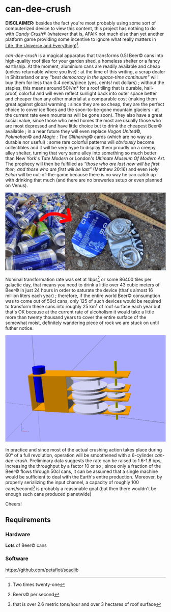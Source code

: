 # can-dee-crush

**DISCLAIMER:** besides the fact you're most probably using some sort of
computerized device to view this content, this project has nothing to do with
*Candy Crush*® (whatever that is, AFAIK not much else than yet another platform
game providing some incentive to ignore what really matters in [Life, the
Universe and Everything](https://www.h2g2.com/edited_entry/A550955))[^42].

[^42]: Two times twenty-one

*can-dee-crush* is a magical apparatus that transforms 0.5l Beer© cans into high-quality roof
tiles for your garden shed, a homeless shelter or a fancy earthship. At the
moment, aluminium cans are readily available and cheap (unless returnable where
you live) : at the time of this writing, a scrap dealer in Shitzerland or any
*"best democracy in the space-time continuum"* will buy them for less than 0.4
cents/piece (yes, cents! not dollars) ; without the staples, this means around
50¢/m² for a roof tiling that is durable, hail-proof, colorful and will even
reflect sunlight back into outer space better and cheaper than any other
material at a comparable cost (making them great against global warming : since
they are so cheap, they are the perfect choice to cover ice floes and the
soon-to-be-gone mountain glaciers - at the current rate even mountains will be gone
soon). They also have a great social value, since those who need homes the most
are usually those who are most depressed and have little choice but to drink
the cheapest Beer© available ; in a near future they will even replace *Vogon
United*©, *Pokmohon*© and *Magic : The Glithering*© cards (which are no way as
durable nor useful) : some rare colorful patterns will *obviously* become
collectibles and it will be very hype to display them proudly on a creepy alley
shelter, turning that very same alley into something so much better than
New York's *Tate Modern* or London's *Ultimate Museum Of Modern Art*. The
prophecy will then be fulfilled as *“those who are last now will be first then,
and those who are first will be last”* (Matthew 20:16) and even *Holy Eelon*
will be out-of-the-game because there is no way he can catch up with drinking
that much (and there are no breweries setup or even planned on Venus).

![before-after](cans.jpg)

Nominal transformation rate was set at 1bps[^bps] or some 86400 tiles per
galactic day, that means you need to drink a little over 43 cubic meters of
Beer© in just 24 hours in order to saturate the device (that's almost 16 million
liters each year) ; therefore, if the entire world Beer© consumption was to come
out of 50cl cans, only 125 of such devices would be required to transform these
cans into roughly 25 km² of roof surface each year but that's OK because at the
current rate of alcoholism it would take a little more than twenty thousand
years to cover the entire surface of the somewhat moist, definitely wandering
piece of rock we are stuck on until futher notice.

![can-dee-crush](can-dee-crush.png)

In practice and since most of the actual crushing action takes place during 60°
of a full revolution, operation will be smoothened with a 6-cylinder
*can-dee-crush*. Preliminary data suggests the rate can be raised to 1.6-1.8
bps, increasing the throughput by a factor 10 or so ; since only a fraction of
the Beer© flows through 50cl cans, it can be assumed that a single machine would
be sufficient to deal with the Earth's entire production. Moreover, by properly
serializing the input channel, a capacity of roughly 100 cans/second[^100] is
probably a reasonable goal (but then there wouldn't be enough such cans
produced planetwide)


Cheers!

[^bps]: Beers© per second
[^100]: that is over 2.6 metric tons/hour and over 3 hectares of roof surface

## Requirements

### Hardware

**Lots** of Beer© cans


### Software

https://github.com/petaflot/scadlib
